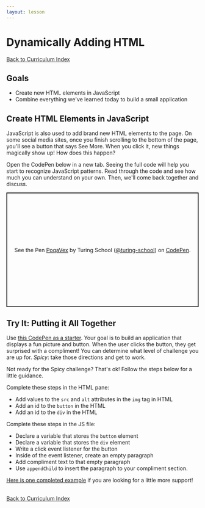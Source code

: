 ```yaml
---
layout: lesson
---
```


# Dynamically Adding HTML

<a href="../">Back to Curriculum Index</a>

## Goals

- Create new HTML elements in JavaScript
- Combine everything we've learned today to build a small application

## Create HTML Elements in JavaScript

JavaScript is also used to add brand new HTML elements to the page. On some social media sites, once you finish scrolling to the bottom of the page, you'll see a button that says See More. When you click it, new things magically show up! How does this happen?

Open the CodePen below in a new tab. Seeing the full code will help you start to recognize JavaScript patterns. Read through the code and see how much you can understand on your own. Then, we'll come back together and discuss.

<p class="codepen" data-height="300" data-theme-id="37918" data-default-tab="js,result" data-user="turing-school" data-slug-hash="PoqaVex" style="height: 300px; box-sizing: border-box; display: flex; align-items: center; justify-content: center; border: 2px solid; margin: 1em 0; padding: 1em;" data-pen-title="PoqaVex">
  <span>See the Pen <a href="https://codepen.io/turing-school/pen/PoqaVex">
  PoqaVex</a> by Turing School (<a href="https://codepen.io/turing-school">@turing-school</a>)
  on <a href="https://codepen.io">CodePen</a>.</span>
</p>
<script async src="https://static.codepen.io/assets/embed/ei.js"></script>

<div class="try-it-new">
  <h2>Try It: Putting it All Together</h2>
  <p>Use <a target="blank" href="https://codepen.io/turing-school/pen/BaNOdjj?editors=1010">this CodePen as a starter</a>. Your goal is to build an application that displays a fun picture and button. When the user clicks the button, they get surprised with a compliment! You can determine what level of challenge you are up for. <em>Spicy</em>: take those directions and get to work.</p>
  <p>Not ready for the Spicy challenge? That's ok! Follow the steps below for a little guidance.</p>
  <p>Complete these steps in the HTML pane:</p>
  <ul>
    <li>Add values to the <code>src</code> and <code>alt</code> attributes in the <code>img</code> tag in HTML</li>
    <li>Add an id to the <code>button</code> in the HTML</li>
    <li>Add an id to the <code>div</code> in the HTML</li>
  </ul>
  <p>Complete these steps in the JS file:</p>
  <ul>
    <li>Declare a variable that stores the <code>button</code> element</li>
    <li>Declare a variable that stores the <code>div</code> element</li>
    <li>Write a click event listener for the button</li>
    <li>Inside of the event listener, create an empty paragraph</li>
    <li>Add compliment text to that empty paragraph</li>
    <li>Use <code>appendChild</code> to insert the paragraph to your compliment section.</li>
  </ul>
  <p><a href="https://codepen.io/turingtrycoding/pen/KKwKZqy?editors=1010" target="blank">Here is one completed example</a> if you are looking for a little more support!</p>
</div>

<br>
<a href="../">Back to Curriculum Index</a>
